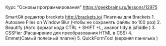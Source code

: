 Курс "Основы программирования"
https://geekbrains.ru/lessons/12975

SmartGit
редактор brackets http://brackets.io/ 
Плагины для Brackets 
    1. Autosave Files on Window Blur (чтобы не сохранять файлы по 100 раз)
    2. Beautify (Авто формат кода CTRL + SHIFT +L, аналог tidy в jsfiddle )
    3. CSSFier (Расширение для преобразования HTML в CSS)
    4. Emmet(Самый полезный плагин)
    5. QuickFormTool (верхняя панелька )


